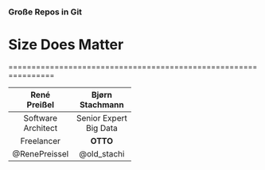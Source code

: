 <!-- .slide: data-background-image="00/tyranno.png" -->


### Große Repos in Git


<h1 style=""> Size Does Matter</h1>


================================================================


| **René**<br/>Preißel   | **Bjørn**<br/>Stachmann                      |
|:-------------:|:-------------:|
| Software<br/>Architect      | Senior Expert<br/>Big Data |
| Freelancer             | **OTTO**                       |
| @RenePreissel          | @old_stachi                |

